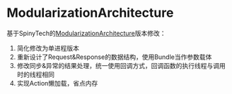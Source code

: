 # ModularizationArchitecture
基于SpinyTech的[ModularizationArchitecture](https://github.com/SpinyTech/ModularizationArchitecture)版本修改：
1. 简化修改为单进程版本
2. 重新设计了Request&Response的数据结构，使用Bundle当作参数载体
3. 修改同步&异常的结果处理，统一使用回调方式，回调函数的执行线程与调用时的线程相同
3. 实现Action懒加载，省点内存
